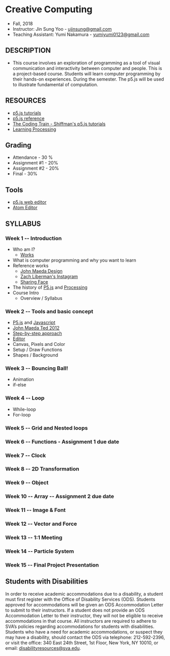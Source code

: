 # Creative Computing
- Fall, 2018
- Instructor: Jin Sung Yoo - ujinsung@gmail.com
- Teaching Assistant: Yumi Nakamura - yumiyumi0123@gmail.com

## DESCRIPTION
- This course involves an exploration of programming as a tool of visual communication and interactivity between computer and people. This is a project-based course. Students will learn computer programming by their hands-on experiences. During the semester. The p5.js will be used to illustrate fundamental of computation.

## RESOURCES
- [p5.js tutorials](https://p5js.org/learn/)
- [p5.js reference](http://p5js.org/reference)
- [The Coding Train - Shiffman's p5.js tutorials](http://amzn.to/1PmztVt)
- [Learning Processing](http://learningprocessing.com/)

## Grading
* Attendance - 30 %
* Assignment #1 - 20%
* Assignment #2 - 20%
* Final - 30%

## Tools
* [p5.js web editor](https://editor.p5js.org)
* [Atom Editor](https://atom.io/)

## SYLLABUS

### Week 1 -- Introduction
  * Who am I?
    * [Works](https://vimeo.com/136505838)
  * What is computer programming and why you want to learn
  * Reference works
    * [John Maeda Design](https://www.google.com/search?q=john+maeda&source=lnms&tbm=isch&sa=X&ved=0ahUKEwjdlPai1b_RAhUs7oMKHXA_A7UQ_AUICSgC&biw=1167&bih=888#tbm=isch&q=john+maeda+graphic+design&imgrc=PhLxs7TrTqQ07M%3A)
    * [Zach Liberman's Instagram](https://www.instagram.com/zach.lieberman/?hl=en)
    * [Sharing Face](https://vimeo.com/96549043)
  * The history of [P5.js](https://p5js.org/) and [Processing](https://processing.org/)
  * Course Intro
    * Overview / Syllabus
  
### Week 2 -- Tools and basic concept
  * [P5.js](https://p5js.org/) and [Javascript](https://en.wikipedia.org/wiki/JavaScript)
  * [John Maeda Ted 2012](https://www.ted.com/talks/john_maeda_how_art_technology_and_design_inform_creative_leaders)
  * [Step-by-step approach](https://www.youtube.com/watch?v=cDA3_5982h8)
  * [Editor](https://editor.p5js.org/)
  * Canvas, Pixels and Color
  * Setup / Draw Functions
  * Shapes / Background

### Week 3 -- Bouncing Ball!
 * Animation
 * if-else

### Week 4 -- Loop
 * While-loop
 * For-loop

### Week 5 -- Grid and Nested loops

### Week 6 -- Functions - Assignment 1 due date

### Week 7 -- Clock

### Week 8 -- 2D Transformation

### Week 9 -- Object

### Week 10 -- Array -- Assignment 2 due date

### Week 11 -- Image & Font

### Week 12 -- Vector and Force

### Week 13 -- 1:1 Meeting

### Week 14 -- Particle System

### Week 15 -- Final Project Presentation

## Students with Disabilities

In order to receive academic accommodations due to a disability, a student must first register with the Office of Disability Services (ODS). Students approved for accommodations will be given an ODS Accommodation Letter to submit to their instructors. If a student does not provide an ODS Accommodation Letter to their instructor, they will not be eligible to receive accommodations in that course. All instructors are required to adhere to SVA’s policies regarding accommodations for students with disabilities. Students who have a need for academic accommodations, or suspect they may have a disability, should contact the ODS via telephone: 212-592-2396, or visit the office: 340 East 24th Street, 1st Floor, New York, NY 10010, or email: disabilityresources@sva.edu.
